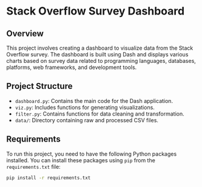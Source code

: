 # Stack Overflow Survey Dashboard

## Overview

This project involves creating a dashboard to visualize data from the Stack Overflow survey. The dashboard is built using Dash and displays various charts based on survey data related to programming languages, databases, platforms, web frameworks, and development tools.

## Project Structure

- `dashboard.py`: Contains the main code for the Dash application.
- `viz.py`: Includes functions for generating visualizations.
- `filter.py`: Contains functions for data cleaning and transformation.
- `data/`: Directory containing raw and processed CSV files.

## Requirements

To run this project, you need to have the following Python packages installed. You can install these packages using `pip` from the `requirements.txt` file:

```bash
pip install -r requirements.txt
